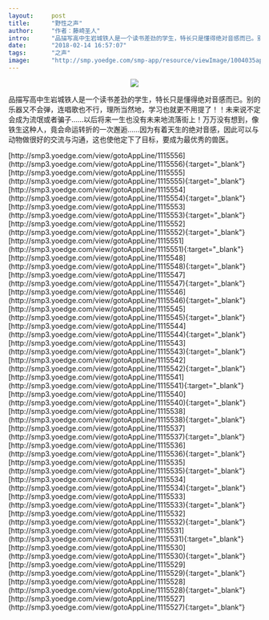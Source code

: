 ```yaml
---
layout:     post
title:      "野性之声"
author:     "作者：藤崎圣人"
intro:      "品描写高中生岩城铁人是一个读书差劲的学生，特长只是懂得绝对音感而已。别的乐器又不会弹，连唱歌也不行，理所当然地，学习也就更不用提了！！未来说不定会成为流氓或者骗子……以后将来一生也没有未来地流落街上！万万没有想到，像铁生这种人，竟会命运转折的一次邂逅……因为有着天生的绝对音感，因此可以与动物做很好的交流与沟通，这也使他定下了目标，要成为最优秀的兽医。"
date:       "2018-02-14 16:57:07"
tags:       "之声"
image:      "http://smp.yoedge.com/smp-app/resource/viewImage/1004035appline.png"
---
```

<div style="text-align: center">
<p><img src="http://smp.yoedge.com/smp-app/resource/viewImage/1004035appline.png"/></p>
</div>
<p class="post-meta">
<span>品描写高中生岩城铁人是一个读书差劲的学生，特长只是懂得绝对音感而已。别的乐器又不会弹，连唱歌也不行，理所当然地，学习也就更不用提了！！未来说不定会成为流氓或者骗子……以后将来一生也没有未来地流落街上！万万没有想到，像铁生这种人，竟会命运转折的一次邂逅……因为有着天生的绝对音感，因此可以与动物做很好的交流与沟通，这也使他定下了目标，要成为最优秀的兽医。</span>
</p>
[http://smp3.yoedge.com/view/gotoAppLine/1115556](http://smp3.yoedge.com/view/gotoAppLine/1115556){:target="_blank"}
[http://smp3.yoedge.com/view/gotoAppLine/1115555](http://smp3.yoedge.com/view/gotoAppLine/1115555){:target="_blank"}
[http://smp3.yoedge.com/view/gotoAppLine/1115554](http://smp3.yoedge.com/view/gotoAppLine/1115554){:target="_blank"}
[http://smp3.yoedge.com/view/gotoAppLine/1115553](http://smp3.yoedge.com/view/gotoAppLine/1115553){:target="_blank"}
[http://smp3.yoedge.com/view/gotoAppLine/1115552](http://smp3.yoedge.com/view/gotoAppLine/1115552){:target="_blank"}
[http://smp3.yoedge.com/view/gotoAppLine/1115551](http://smp3.yoedge.com/view/gotoAppLine/1115551){:target="_blank"}
[http://smp3.yoedge.com/view/gotoAppLine/1115548](http://smp3.yoedge.com/view/gotoAppLine/1115548){:target="_blank"}
[http://smp3.yoedge.com/view/gotoAppLine/1115547](http://smp3.yoedge.com/view/gotoAppLine/1115547){:target="_blank"}
[http://smp3.yoedge.com/view/gotoAppLine/1115546](http://smp3.yoedge.com/view/gotoAppLine/1115546){:target="_blank"}
[http://smp3.yoedge.com/view/gotoAppLine/1115545](http://smp3.yoedge.com/view/gotoAppLine/1115545){:target="_blank"}
[http://smp3.yoedge.com/view/gotoAppLine/1115544](http://smp3.yoedge.com/view/gotoAppLine/1115544){:target="_blank"}
[http://smp3.yoedge.com/view/gotoAppLine/1115543](http://smp3.yoedge.com/view/gotoAppLine/1115543){:target="_blank"}
[http://smp3.yoedge.com/view/gotoAppLine/1115542](http://smp3.yoedge.com/view/gotoAppLine/1115542){:target="_blank"}
[http://smp3.yoedge.com/view/gotoAppLine/1115541](http://smp3.yoedge.com/view/gotoAppLine/1115541){:target="_blank"}
[http://smp3.yoedge.com/view/gotoAppLine/1115540](http://smp3.yoedge.com/view/gotoAppLine/1115540){:target="_blank"}
[http://smp3.yoedge.com/view/gotoAppLine/1115538](http://smp3.yoedge.com/view/gotoAppLine/1115538){:target="_blank"}
[http://smp3.yoedge.com/view/gotoAppLine/1115537](http://smp3.yoedge.com/view/gotoAppLine/1115537){:target="_blank"}
[http://smp3.yoedge.com/view/gotoAppLine/1115536](http://smp3.yoedge.com/view/gotoAppLine/1115536){:target="_blank"}
[http://smp3.yoedge.com/view/gotoAppLine/1115535](http://smp3.yoedge.com/view/gotoAppLine/1115535){:target="_blank"}
[http://smp3.yoedge.com/view/gotoAppLine/1115534](http://smp3.yoedge.com/view/gotoAppLine/1115534){:target="_blank"}
[http://smp3.yoedge.com/view/gotoAppLine/1115533](http://smp3.yoedge.com/view/gotoAppLine/1115533){:target="_blank"}
[http://smp3.yoedge.com/view/gotoAppLine/1115532](http://smp3.yoedge.com/view/gotoAppLine/1115532){:target="_blank"}
[http://smp3.yoedge.com/view/gotoAppLine/1115531](http://smp3.yoedge.com/view/gotoAppLine/1115531){:target="_blank"}
[http://smp3.yoedge.com/view/gotoAppLine/1115530](http://smp3.yoedge.com/view/gotoAppLine/1115530){:target="_blank"}
[http://smp3.yoedge.com/view/gotoAppLine/1115529](http://smp3.yoedge.com/view/gotoAppLine/1115529){:target="_blank"}
[http://smp3.yoedge.com/view/gotoAppLine/1115528](http://smp3.yoedge.com/view/gotoAppLine/1115528){:target="_blank"}
[http://smp3.yoedge.com/view/gotoAppLine/1115527](http://smp3.yoedge.com/view/gotoAppLine/1115527){:target="_blank"}



